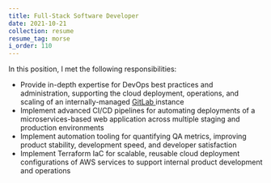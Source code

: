 ```yaml
---
title: Full-Stack Software Developer
date: 2021-10-21
collection: resume
resume_tag: morse
i_order: 110
---
```


In this position, I met the following responsibilities:

- Provide in-depth expertise for DevOps best practices and administration, supporting
  the cloud deployment, operations, and scaling of an internally-managed
  [GitLab <i class="fab fa-gitlab"></i>](https://about.gitlab.com/) instance
- Implement advanced CI/CD pipelines for automating deployments of a microservices-based
  web application across multiple staging and production environments
- Implement automation tooling for quantifying QA metrics, improving product stability,
  development speed, and developer satisfaction
- Implement Terraform IaC for scalable, reusable cloud deployment configurations of AWS
  services to support internal product development and operations
